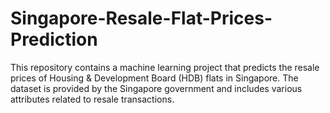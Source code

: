 # Singapore-Resale-Flat-Prices-Prediction
This repository contains a machine learning project that predicts the resale prices of Housing &amp; Development Board (HDB) flats in Singapore. The dataset is provided by the Singapore government and includes various attributes related to resale transactions.

